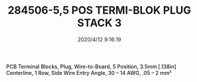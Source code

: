 ﻿---
layout: post 
title: 284506-5,5 POS TERMI-BLOK PLUG STACK 3
tags: 
categories: wire-harness
overview: PCB Terminal Blocks, Plug, Wire-to-Board, 5 Position, 3.5mm [.138in] Centerline, 1 Row, Side Wire Entry Angle, 30 – 14 AWG, .05 – 2 mm²
series: 
part_number: 284506-5
thumb_img: static/202004/314-thumb-20200412171702.jpg
small_img: static/202004/314-20200412171702.jpg
date: 2020/4/12 9:16:19
---


<h2 style="font-weight:500;font-size:0.875rem;font-family:Avenir, "vertical-align:baseline;color:#3F4348;background-color:#F7F7F7;">
	PCB Terminal Blocks, Plug, Wire-to-Board, 5 Position, 3.5mm [.138in] Centerline, 1 Row, Side Wire Entry Angle, 30 – 14 AWG, .05 – 2 mm²
</h2>
